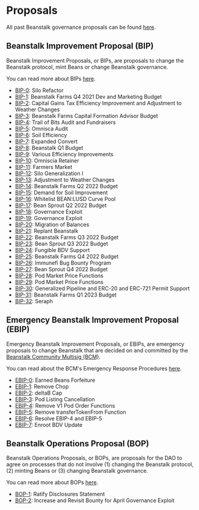 # Proposals

All past Beanstalk governance proposals can be found [here](https://github.com/BeanstalkFarms/Beanstalk-Governance-Proposals).

## Beanstalk Improvement Proposal (BIP)

Beanstalk Improvement Proposals, or BIPs, are proposals to change the Beanstalk protocol, mint Beans or change Beanstalk governance.

You can read more about BIPs [here](https://docs.bean.money/almanac/governance/proposals#bip).

* [BIP-0](https://bean.money/bip-0): Silo Refactor
* [BIP-1](https://bean.money/bip-1): Beanstalk Farms Q4 2021 Dev and Marketing Budget
* [BIP-2](https://bean.money/bip-2): Capital Gains Tax Efficiency Improvement and Adjustment to Weather Changes
* [BIP-3](https://bean.money/bip-3): Beanstalk Farms Capital Formation Advisor Budget
* [BIP-4](https://bean.money/bip-4): Trail of Bits Audit and Fundraisers
* [BIP-5](https://bean.money/bip-5): Omnisca Audit
* [BIP-6](https://bean.money/bip-6): Soil Efficiency
* [BIP-7](https://bean.money/bip-7): Expanded Convert
* [BIP-8](https://bean.money/bip-8): Beanstalk Q1 Budget
* [BIP-9](https://bean.money/bip-9): Various Efficiency Improvements
* [BIP-10](https://bean.money/bip-10): Omniscia Retainer
* [BIP-11](https://bean.money/bip-11): Farmers Market
* [BIP-12](https://bean.money/bip-12): Silo Generalization I
* [BIP-13](https://bean.money/bip-13): Adjustment to Weather Changes
* [BIP-14](https://bean.money/bip-14): Beanstalk Farms Q2 2022 Budget
* [BIP-15](https://bean.money/bip-15): Demand for Soil Improvement
* [BIP-16](https://bean.money/bip-16): Whitelist BEAN:LUSD Curve Pool
* [BIP-17](https://bean.money/bip-17): Bean Sprout Q2 2022 Budget
* [BIP-18](https://bean.money/bip-18): Governance Exploit
* [BIP-19](https://bean.money/bip-19): Governance Exploit
* [BIP-20](https://bean.money/bip-20): Migration of Balances
* [BIP-21](https://bean.money/bip-21): Replant Beanstalk
* [BIP-22](https://bean.money/bip-22): Beanstalk Farms Q3 2022 Budget
* [BIP-23](https://bean.money/bip-23): Bean Sprout Q3 2022 Budget
* [BIP-24](https://bean.money/bip-24): Fungible BDV Support
* [BIP-25](https://bean.money/bip-25): Beanstalk Farms Q4 2022 Budget
* [BIP-26](https://bean.money/bip-26): Immunefi Bug Bounty Program
* [BIP-27](https://bean.money/bip-27): Bean Sprout Q4 2022 Budget
* [BIP-28](https://bean.money/bip-28): Pod Market Price Functions
* [BIP-29](https://bean.money/bip-29): Pod Market Price Functions
* [BIP-30](https://bean.money/bip-30): Generalized Pipeline and ERC-20 and ERC-721 Permit Support
* [BIP-31](https://bean.money/bip-31): Beanstalk Farms Q1 2023 Budget
* [BIP-32](https://bean.money/bip-32): Seraph

## Emergency Beanstalk Improvement Proposal (EBIP)

Emergency Beanstalk Improvement Proposals, or EBIPs, are emergency proposals to change Beanstalk that are decided on and committed by the [Beanstalk Community Multisig (BCM)](https://docs.bean.money/almanac/governance/beanstalk/bcm-process).

You can read about the BCM's Emergency Response Procedures [here](https://docs.bean.money/governance/beanstalk/bcm-process#emergency-response-procedures).

* [EBIP-0](https://bean.money/ebip-0): Earned Beans Forfeiture
* [EBIP-1](https://bean.money/ebip-1): Remove Chop
* [EBIP-2](https://bean.money/ebip-2): deltaB Cap
* [EBIP-3](https://bean.money/ebip-3): Pod Listing Cancellation
* [EBIP-4](https://bean.money/ebip-4): Remove V1 Pod Order Functions
* [EBIP-5](https://bean.money/ebip-5): Remove transferTokenFrom Function
* [EBIP-6](https://bean.money/ebip-6): Resolve EBIP-4 and EBIP-5
* [EBIP-7](https://bean.money/ebip-7): Enroot BDV Update

## Beanstalk Operations Proposal (BOP)

Beanstalk Operations Proposals, or BOPs, are proposals for the DAO to agree on processes that do not involve (1) changing the Beanstalk protocol, (2) minting Beans or (3) changing Beanstalk governance.

You can read more about BOPs [here](https://docs.bean.money/almanac/governance/proposals#bop).

* [BOP-1](https://bean.money/bop-1): Ratify Disclosures Statement
* [BOP-2](https://bean.money/bop-2): Increase and Revisit Bounty for April Governance Exploit
